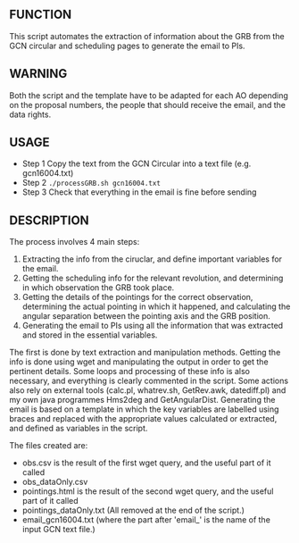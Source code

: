 ## FUNCTION
This script automates the extraction of information about the GRB 
from the GCN circular and scheduling pages to generate the email to PIs. 

## WARNING
Both the script and the template have to be adapted for each AO depending on the 
proposal numbers, the people that should receive the email, and the data rights.

## USAGE
- Step 1   Copy the text from the GCN Circular into a text file (e.g. gcn16004.txt)
- Step 2   `./processGRB.sh gcn16004.txt`
- Step 3   Check that everything in the email is fine before sending

## DESCRIPTION
The process involves 4 main steps: 

1) Extracting the info from the ciruclar, and define important variables for the email.
2) Getting the scheduling info for the relevant revolution, and determining in which 
observation the GRB took place.
3) Getting the details of the pointings for the correct observation, determining the 
actual pointing in which it happened, and calculating the angular separation between the 
pointing axis and the GRB position.
4) Generating the email to PIs using all the information that was extracted and stored 
in the essential variables.

The first is done by text extraction and manipulation methods. Getting the info is done 
using wget and manipulating the output in order to get the pertinent details. Some loops 
and processing of these info is also necessary, and everything is clearly commented in the 
script. Some actions also rely on external tools (calc.pl, whatrev.sh, GetRev.awk, datediff.pl) 
and my own java programmes Hms2deg and GetAngularDist. Generating the email is based 
on a template in which the key variables are labelled using braces and replaced with the 
appropriate values calculated or extracted, and defined as variables in the script.

The files created are:

- obs.csv is the result of the first wget query, and the useful part of it called 
- obs_dataOnly.csv
- pointings.html is the result of the second wget query, and the useful part of it called 
- pointings_dataOnly.txt
(All removed at the end of the script.)
- email_gcn16004.txt (where the part after 'email_' is the name of the input GCN text file.)
